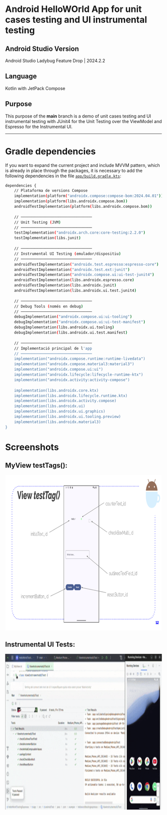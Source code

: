 # Android HelloWOrld App for unit cases testing and UI instrumental testing
## Android Studio Version
Android Studio Ladybug Feature Drop | 2024.2.2

## Language
Kotlin with JetPack Compose

## Purpose
This purpose of the **main** branch is a demo of unit cases testing and UI instrumental testing with JUnit4 for the Unit Testing over the ViewModel and Espresso for the Instrumental UI.

---

# Gradle dependencies
If you want to expand the current project and include MVVM pattern, which is already in place through the packages, it is necessary to add the following dependencies in the file [`app/build.gradle.kts`](app/build.gradle.kts):

``` bash
dependencies {
    // Plataforma de versions Compose
    implementation(platform("androidx.compose:compose-bom:2024.04.01"))
    implementation(platform(libs.androidx.compose.bom))
    androidTestImplementation(platform(libs.androidx.compose.bom))

    // ────────────────────────────────
    // Unit Testing (JVM)
    // ────────────────────────────────
    testImplementation("androidx.arch.core:core-testing:2.2.0")
    testImplementation(libs.junit)

    // ────────────────────────────────
    // Instrumental UI Testing (emulador/dispositiu)
    // ────────────────────────────────
    androidTestImplementation("androidx.test.espresso:espresso-core")
    androidTestImplementation("androidx.test.ext:junit")
    androidTestImplementation("androidx.compose.ui:ui-test-junit4")
    androidTestImplementation(libs.androidx.espresso.core)
    androidTestImplementation(libs.androidx.junit)
    androidTestImplementation(libs.androidx.ui.test.junit4)

    // ────────────────────────────────
    // Debug Tools (només en debug)
    // ────────────────────────────────
    debugImplementation("androidx.compose.ui:ui-tooling")
    debugImplementation("androidx.compose.ui:ui-test-manifest")
    debugImplementation(libs.androidx.ui.tooling)
    debugImplementation(libs.androidx.ui.test.manifest)

    // ────────────────────────────────
    // Implementació principal de l'app
    // ────────────────────────────────
    implementation("androidx.compose.runtime:runtime-livedata")
    implementation("androidx.compose.material3:material3")
    implementation("androidx.compose.ui:ui")
    implementation("androidx.lifecycle:lifecycle-runtime-ktx")
    implementation("androidx.activity:activity-compose")

    implementation(libs.androidx.core.ktx)
    implementation(libs.androidx.lifecycle.runtime.ktx)
    implementation(libs.androidx.activity.compose)
    implementation(libs.androidx.ui)
    implementation(libs.androidx.ui.graphics)
    implementation(libs.androidx.ui.tooling.preview)
    implementation(libs.androidx.material3)
}
```

# Screenshots
## MyView testTags():
<img src="app/screenshot/MyView-testTag.png" alt="MyView-testTag" height="500"/>

## Instrumental UI Tests:
<img src="app/screenshot/HelloWorld-MyView-Instrumental-UI-Testing.gif" alt="HelloWorld-MyView-Instrumental-UI-Testing" height="500"/>